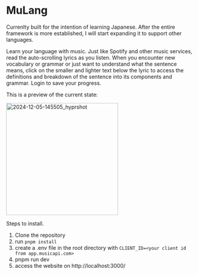 # MuLang
Currenlty built for the intention of learning Japanese. After the entire framework is more established, I will start expanding it to support other languages.

Learn your language with music. Just like Spotify and other music services, read the auto-scrolling lyrics as you listen. When you encounter new vocabulary or grammar or just want to understand what the sentence means, click on the smaller and lighter text below the lyric to access the definitions and breakdown of the sentence into its components and grammar. Login to save your progress.

This is a preview of the current state:

<img src="https://github.com/user-attachments/assets/f56adccf-4617-43dd-80f0-e6e1434650e1" alt="2024-12-05-145505_hyprshot" width="300">

Steps to install.
1. Clone the repository
2. run `pnpm install`
3. create a .env file in the root directory with `CLIENT_ID=<your client id from app.musicapi.com>`
4. pnpm run dev
5. access the website on http://localhost:3000/
